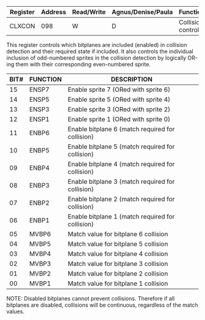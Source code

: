 Register |Address|Read/Write |  Agnus/Denise/Paula     |    Function
-------- |-------| -----     |  -------   |    --------
CLXCON   |  098  |    W   |    D  |   Collision control

This register controls which bitplanes are
included (enabled) in collision detection and
their required state if included.  It also controls
the individual inclusion of odd-numbered sprites
in the collision detection by logically OR-ing
them with their corresponding even-numbered sprite.

BIT#|  FUNCTION | DESCRIPTION
---- | -------- | ------------------------------
15   | ENSP7   |  Enable sprite 7 (ORed with sprite 6)
14   | ENSP5   |  Enable sprite 5 (ORed with sprite 4)
13   | ENSP3   |  Enable sprite 3 (ORed with sprite 2)
12   | ENSP1  |   Enable sprite 1 (ORed with sprite 0)
11   | ENBP6  |   Enable bitplane 6 (match required for collision)
10  |  ENBP5  |   Enable bitplane 5 (match required for collision)
09  |  ENBP4  |   Enable bitplane 4 (match required for collision)
08  |  ENBP3  |   Enable bitplane 3 (match required for collision)
07  |  ENBP2  |   Enable bitplane 2 (match required for collision)
06  |  ENBP1  |   Enable bitplane 1 (match required for collision)
05  |  MVBP6  |   Match value for bitplane 6 collision
04  |  MVBP5  |   Match value for bitplane 5 collision
03  |  MVBP4  |   Match value for bitplane 4 collision
02  |  MVBP3  |   Match value for bitplane 3 collision
01  |  MVBP2  |   Match value for bitplane 2 collision
00  |  MVBP1  |   Match value for bitplane 1 collision

NOTE:  Disabled bitplanes cannot prevent
collisions.  Therefore if all bitplanes are
disabled, collisions will be continuous,
regardless of the match values.
